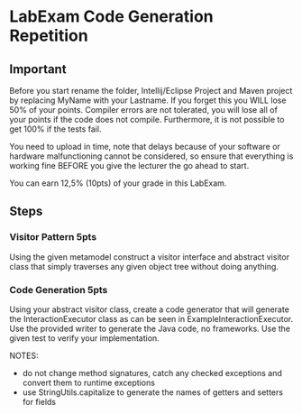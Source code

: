 # LabExam Code Generation Repetition

## Important
Before you start rename the folder, Intellij/Eclipse Project and Maven project by replacing MyName with your Lastname. If you forget this you WILL lose 50% of your points. 
Compiler errors are not tolerated, you will lose all of your points if the code does not compile. Furthermore, it is not possible to get 100% if the tests fail.

You need to upload in time, note that delays because of your software or hardware malfunctioning cannot be considered, so ensure that everything is working fine BEFORE you give the lecturer the go ahead to start. 

You can earn 12,5% (10pts) of your grade in this LabExam.

## Steps

### Visitor Pattern 5pts
Using the given metamodel construct a visitor interface and abstract visitor class that simply traverses any given object tree without doing anything. 


### Code Generation 5pts
Using your abstract visitor class, create a code generator that will generate the InteractionExecutor class as can be seen in ExampleInteractionExecutor. Use the provided writer to generate the Java code, no frameworks. Use the given test to verify your implementation.

NOTES: 
- do not change method signatures, catch any checked exceptions and convert them to runtime exceptions
- use StringUtils.capitalize to generate the names of getters and setters for fields

